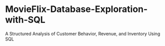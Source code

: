 # MovieFlix-Database-Exploration-with-SQL
A Structured Analysis of Customer Behavior, Revenue, and Inventory Using SQL
